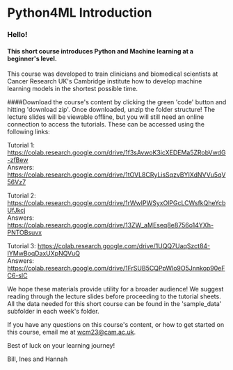 # Python4ML Introduction
### Hello!

#### This short course introduces Python and Machine learning at a beginner's level.

This course was developed to train clinicians and biomedical scientists at Cancer Research UK's Cambridge institute how to develop machine learning models in the shortest possible time.

####Download the course's content by clicking the green 'code' button and hitting 'download zip'. Once downloaded, unzip the folder structure! The lecture slides will be viewable offline, but you will still need an online connection to access the tutorials. These can be accessed using the following links:

Tutorial 1: https://colab.research.google.com/drive/1f3sAvwoK3icXEDEMa5ZRobVwdG-zfBew  
Answers: https://colab.research.google.com/drive/1tOVL8CRyLisSqzvBYIXdNVVu5qV56Vz7  

Tutorial 2: https://colab.research.google.com/drive/1rWwIPWSyxOlPGcLCWsfkQheYcbUfJkcj  
Answers: https://colab.research.google.com/drive/13ZW_aMEseq8e8756o14YXh-PNTOBsuvx  

Tutorial 3: https://colab.research.google.com/drive/1UQQ7UaqSzct84-IYMwBoqDaxUXpNQVuQ  
Answers: https://colab.research.google.com/drive/1FrSUB5CQPpWlo9O5Jnnkop90eFC6-slC  

We hope these materials provide utility for a broader audience! We suggest reading through the lecture slides before proceeding to the tutorial sheets. All the data needed for this short course can be found in the 'sample_data' subfolder in each week's folder.

If you have any questions on this course's content, or how to get started on this course, email me at wcm23@cam.ac.uk.

Best of luck on your learning journey!

Bill, Ines and Hannah
